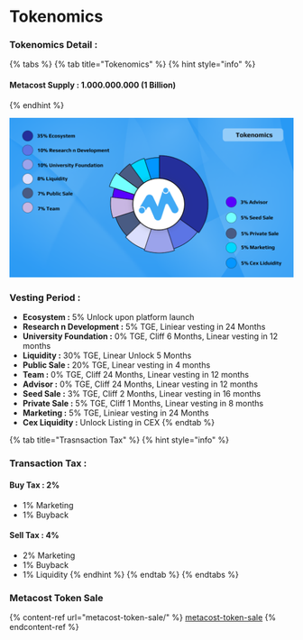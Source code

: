 # Tokenomics

### Tokenomics Detail :

{% tabs %}
{% tab title="Tokenomics" %}
{% hint style="info" %}
#### Metacost Supply : 1.000.000.000 (1 Billion)
{% endhint %}

![](<../.gitbook/assets/tokennom (8).png>)

### Vesting Period :&#x20;

* **Ecosystem :** 5% Unlock upon platform launch
* **Research n Development :** 5% TGE, Liniear vesting in 24 Months
* **University Foundation :** 0% TGE, Cliff 6 Months, Linear vesting in 12 months
* **Liquidity :** 30% TGE, Linear Unlock 5 Months
* **Public Sale :** 20% TGE, Linear vesting in 4 months
* **Team :** 0% TGE, Cliff 24 Months, Linear vesting in 12 months
* **Advisor :** 0% TGE, Cliff 24 Months, Linear vesting in 12 months
* **Seed Sale :** 3% TGE, Cliff 2 Months, Linear vesting in 16 months
* **Private Sale :** 5% TGE, Cliff 1 Months, Linear vesting in 8 months
* **Marketing :** 5% TGE, Liniear vesting in 24 Months
* **Cex Liquidity :** Unlock Listing in CEX
{% endtab %}

{% tab title="Trasnsaction Tax" %}
{% hint style="info" %}
### Transaction Tax :&#x20;

#### Buy Tax : 2%&#x20;

* 1% Marketing
* 1% Buyback

#### Sell Tax : 4%

* 2% Marketing
* 1% Buyback
* 1% Liquidity
{% endhint %}
{% endtab %}
{% endtabs %}

### Metacost Token Sale

{% content-ref url="metacost-token-sale/" %}
[metacost-token-sale](metacost-token-sale/)
{% endcontent-ref %}
